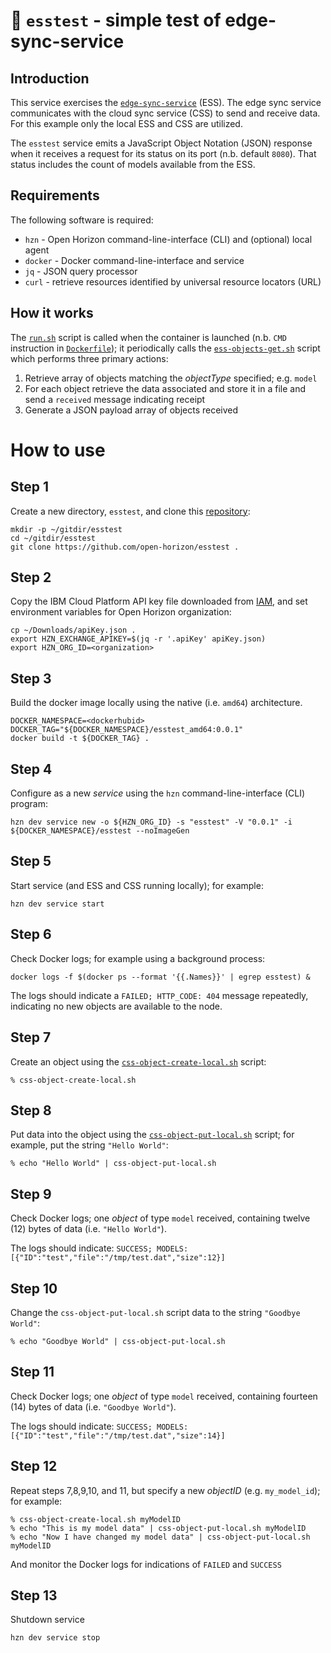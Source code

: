 # &#128260; `esstest` - simple test of edge-sync-service

## Introduction
This service exercises the [`edge-sync-service`](http://github.com/open-horizon/edge-sync-service) (ESS).  The edge sync service communicates with the cloud sync service (CSS) to send and receive data.  For this example only the local ESS and CSS are utilized.

The `esstest` service emits a JavaScript Object Notation (JSON) response when it receives a request for its status on its port (n.b. default `8080`).  That status includes the count of models available from the ESS.

## Requirements
The following software is required:

+ `hzn` - Open Horizon command-line-interface (CLI) and (optional) local agent
+ `docker` - Docker command-line-interface and service
+ `jq` - JSON query processor
+ `curl` - retrieve resources identified by universal resource locators (URL)

## How it works
The [`run.sh`](rootfs/usr/bin/run.sh) script is called when the container is launched (n.b. `CMD` instruction in [`Dockerfile`](Dockerfile)); it periodically calls the [`ess-objects-get.sh`](rootfs/usr/bin/ess-objects-get.sh) script which performs three primary actions:

1. Retrieve array of objects matching  the _objectType_ specified; e.g. `model`
2. For each object retrieve the data associated and store it in a file and send a `received` message indicating receipt
3. Generate a JSON payload array of objects received

# How to use

## Step 1
Create a new directory, `esstest`, and clone this [repository](https://github.com/open-horizon/esstest):

```
mkdir -p ~/gitdir/esstest
cd ~/gitdir/esstest
git clone https://github.com/open-horizon/esstest .
```

## Step 2
Copy the IBM Cloud Platform API key file downloaded from [IAM](https://cloud.ibm.com/iam), and set environment variables for Open Horizon organization:

```
cp ~/Downloads/apiKey.json .
export HZN_EXCHANGE_APIKEY=$(jq -r '.apiKey' apiKey.json)
export HZN_ORG_ID=<organization>
```

## Step 3
Build the docker image locally using the native (i.e. `amd64`) architecture.

```
DOCKER_NAMESPACE=<dockerhubid>
DOCKER_TAG="${DOCKER_NAMESPACE}/esstest_amd64:0.0.1"
docker build -t ${DOCKER_TAG} .
```

## Step 4
Configure as a new _service_ using the `hzn` command-line-interface (CLI) program:

```
hzn dev service new -o ${HZN_ORG_ID} -s "esstest" -V "0.0.1" -i ${DOCKER_NAMESPACE}/esstest --noImageGen
```

## Step 5
Start service (and ESS and CSS running locally); for example:

```
hzn dev service start
```

## Step 6
Check Docker logs; for example using a background process:

```
docker logs -f $(docker ps --format '{{.Names}}' | egrep esstest) &
```

The logs should indicate a `FAILED; HTTP_CODE: 404` message repeatedly, indicating no new objects are available to the node.

## Step 7
Create an object using the [`css-object-create-local.sh`](css-object-create-local.sh) script:

```
% css-object-create-local.sh
```

## Step 8
Put data into the object using the [`css-object-put-local.sh`](css-object-put-local.sh) script; for example, put the string `"Hello World"`:

```
% echo "Hello World" | css-object-put-local.sh
```

## Step 9
Check Docker logs; one _object_ of type `model` received, containing twelve (12) bytes of data (i.e. `"Hello World"`).

The logs should indicate: `SUCCESS; MODELS: [{"ID":"test","file":"/tmp/test.dat","size":12}]`

## Step 10
Change the `css-object-put-local.sh` script data to the string `"Goodbye World"`:

```
% echo "Goodbye World" | css-object-put-local.sh
```

## Step 11
Check Docker logs; one _object_ of type `model` received, containing fourteen (14) bytes of data (i.e. `"Goodbye World"`).

The logs should indicate: `SUCCESS; MODELS: [{"ID":"test","file":"/tmp/test.dat","size":14}]`

## Step 12
Repeat steps 7,8,9,10, and 11, but specify a new _objectID_ (e.g. `my_model_id`); for example:

```
% css-object-create-local.sh myModelID
% echo "This is my model data" | css-object-put-local.sh myModelID
% echo "Now I have changed my model data" | css-object-put-local.sh myModelID
```

And monitor the Docker logs for indications of `FAILED` and `SUCCESS`

## Step 13
Shutdown service

```
hzn dev service stop
```
